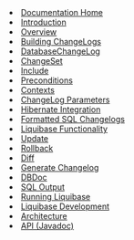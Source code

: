 <li><a href="{{pageRoot}}/"><span>Documentation Home</span></a></li>
<li><a href="{{pageRoot}}/"><span>Introduction</span></a></li>
<li><a href="{{pageRoot}}/"><span>Overview</span></a></li>
<li><a href="{{pageRoot}}/"><span>Building ChangeLogs</span></a></li>
<li><a href="{{pageRoot}}/"><span>DatabaseChangeLog</span></a></li>
<li><a href="{{pageRoot}}/"><span>ChangeSet</span></a></li>
<li><a href="{{pageRoot}}/"><span>Include</span></a></li>
<li><a href="{{pageRoot}}/"><span>Preconditions</span></a></li>
<li><a href="{{pageRoot}}/"><span>Contexts</span></a></li>
<li><a href="{{pageRoot}}/"><span>ChangeLog Parameters</span></a></li>
<li><a href="{{pageRoot}}/"><span>Hibernate Integration</span></a></li>
<li><a href="{{pageRoot}}/"><span>Formatted SQL Changelogs</span></a></li>
<li><a href="{{pageRoot}}/"><span>Liquibase Functionality</span></a></li>
<li><a href="{{pageRoot}}/"><span>Update</span></a></li>
<li><a href="{{pageRoot}}/"><span>Rollback</span></a></li>
<li><a href="{{pageRoot}}/"><span>Diff</span></a></li>
<li><a href="{{pageRoot}}/"><span>Generate Changelog</span></a></li>
<li><a href="{{pageRoot}}/"><span>DBDoc</span></a></li>
<li><a href="{{pageRoot}}/"><span>SQL Output</span></a></li>
<li><a href="{{pageRoot}}/"><span>Running Liquibase</span></a></li>
<li><a href="{{pageRoot}}/"><span>Liquibase Development</span></a></li>
<li><a href="{{pageRoot}}/"><span>Architecture</span></a></li>
<li><a href="{{pageRoot}}/"><span>API (Javadoc)</span></a></li>